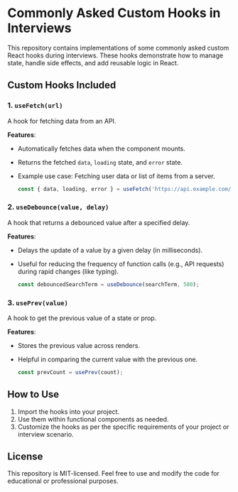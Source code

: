 # Commonly Asked Custom Hooks in Interviews

This repository contains implementations of some commonly asked custom React hooks during interviews. These hooks demonstrate how to manage state, handle side effects, and add reusable logic in React.

## Custom Hooks Included

### 1. `useFetch(url)`
A hook for fetching data from an API.

**Features**:
- Automatically fetches data when the component mounts.
- Returns the fetched `data`, `loading` state, and `error` state.
- Example use case: Fetching user data or list of items from a server.

   ```javascript
   const { data, loading, error } = useFetch('https://api.example.com/data');

### 2. `useDebounce(value, delay)`
A hook that returns a debounced value after a specified delay.

**Features**:
- Delays the update of a value by a given delay (in milliseconds).
- Useful for reducing the frequency of function calls (e.g., API requests) during rapid changes (like typing).

   ```javascript
  const debouncedSearchTerm = useDebounce(searchTerm, 500);

### 3. `usePrev(value)`
A hook to get the previous value of a state or prop.

**Features**:
- Stores the previous value across renders.
- Helpful in comparing the current value with the previous one.

  ```javascript
  const prevCount = usePrev(count);


## How to Use
1. Import the hooks into your project.
2. Use them within functional components as needed.
3. Customize the hooks as per the specific requirements of your project or interview scenario.

## License
This repository is MIT-licensed. Feel free to use and modify the code for educational or professional purposes.
